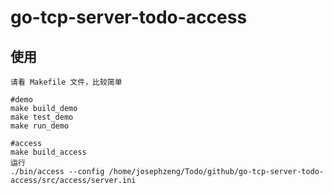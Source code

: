 # go-tcp-server-todo-access
## 使用
```
请看 Makefile 文件，比较简单

#demo 
make build_demo
make test_demo
make run_demo

#access
make build_access
运行
./bin/access --config /home/josephzeng/Todo/github/go-tcp-server-todo-access/src/access/server.ini 
```

